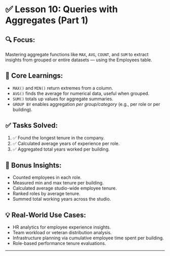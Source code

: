 # ✅ Lesson 10: Queries with Aggregates (Part 1)

## 🔍 Focus:
Mastering aggregate functions like `MAX`, `AVG`, `COUNT`, and `SUM` to extract insights from grouped or entire datasets — using the Employees table.

## 🧠 Core Learnings:
- `MAX()` and `MIN()` return extremes from a column.
- `AVG()` finds the average for numerical data, useful when grouped.
- `SUM()` totals up values for aggregate summaries.
- `GROUP BY` enables aggregation *per group/category* (e.g., per role or per building).

## ✅ Tasks Solved:
1. ✅ Found the longest tenure in the company.
2. ✅ Calculated average years of experience per role.
3. ✅ Aggregated total years worked per building.

## 🧪 Bonus Insights:
- Counted employees in each role.
- Measured min and max tenure per building.
- Calculated average studio-wide employee tenure.
- Ranked roles by average tenure.
- Summed total working years across the studio.

## 💡 Real-World Use Cases:
- HR analytics for employee experience insights.
- Team workload or veteran distribution analysis.
- Infrastructure planning via cumulative employee time spent per building.
- Role-based performance tenure evaluations.

---
